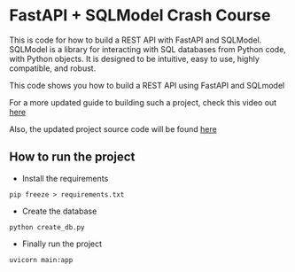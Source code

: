 # FastAPI + SQLModel Crash Course
This is code for how to build a REST API with FastAPI and SQLModel. SQLModel is a library for interacting with SQL databases from Python code, with Python objects. It is designed to be intuitive, easy to use, highly compatible, and robust.

This code shows you how to build a REST API using FastAPI and SQLmodel

For a more updated guide to building such a project, check this video out [here](https://youtu.be/I8WiIXMDydw?si=LSJ7Tb6iETjg8IPy)

Also, the updated project source code will be found [here](https://github.com/jod35/lib-api)

## How to run the project
- Install the requirements 
```
pip freeze > requirements.txt
```

- Create the database
```
python create_db.py

```

- Finally run the project
```
uvicorn main:app
```

